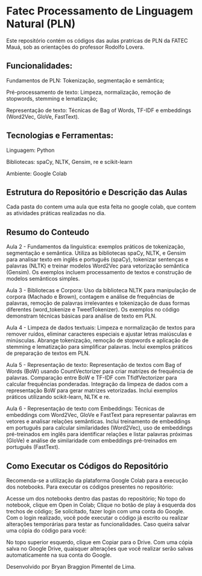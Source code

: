 # Fatec Processamento de Linguagem Natural (PLN)

Este repositório contém os códigos das aulas pratricas de PLN da FATEC Mauá, sob as orientações do professor Rodolfo Lovera.

## Funcionalidades:

Fundamentos de PLN: Tokenização, segmentação e semântica;

Pré-processamento de texto: Limpeza, normalização, remoção de stopwords, stemming e lematização;

Representação de texto: Técnicas de Bag of Words, TF-IDF e embeddings (Word2Vec, GloVe, FastText).

## Tecnologias e Ferramentas:

Linguagem: Python

Bibliotecas: spaCy, NLTK, Gensim, re e scikit-learn

Ambiente: Google Colab

## Estrutura do Repositório e Descrição das Aulas

Cada pasta do contem uma aula que esta feita no google colab, que contem as atividades práticas realizadas no dia.

## Resumo do Conteudo

Aula 2 - Fundamentos da linguística: exemplos práticos de tokenização, segmentação e semântica. Utiliza as bibliotecas spaCy, NLTK, e Gensim para analisar texto em inglês e português (spaCy), tokenizar sentenças e palavras (NLTK) e treinar modelos Word2Vec para vetorização semântica (Gensim). Os exemplos incluem processamento de textos e construção de modelos semânticos simples.

Aula 3 - Bibliotecas e Corpora: Uso da biblioteca NLTK para manipulação de corpora (Machado e Brown), contagem e análise de frequências de palavras, remoção de palavras irrelevantes e tokenização de duas formas diferentes (word_tokenize e TweetTokenizer). Os exemplos no código demonstram técnicas básicas para análise de texto em PLN.

Aula 4 - Limpeza de dados textuais: Limpeza e normalização de textos para remover ruídos, eliminar caracteres especiais e ajustar letras maiúsculas e minúsculas. Abrange tokenização, remoção de stopwords e aplicação de stemming e lematização para simplificar palavras. Inclui exemplos práticos de preparação de textos em PLN.

Aula 5 - Representação de texto: Representação de textos com Bag of Words (BoW) usando CountVectorizer para criar matrizes de frequência de palavras. Comparação entre BoW e TF-IDF com TfidfVectorizer para calcular frequências ponderadas. Integração da limpeza de dados com a representação BoW para gerar matrizes vetorizadas. Inclui exemplos práticos utilizando scikit-learn, NLTK e re.

Aula 6 - Representação de texto com Embeddings: Técnicas de embeddings com Word2Vec, GloVe e FastText para representar palavras em vetores e analisar relações semânticas. Inclui treinamento de embeddings em português para calcular similaridades (Word2Vec), uso de embeddings pré-treinados em inglês para identificar relações e listar palavras próximas (GloVe) e análise de similaridade com embeddings pré-treinados em português (FastText).

## Como Executar os Códigos do Repositório

Recomenda-se a utilização da plataforma Google Colab para a execução dos notebooks. Para executar os códigos presentes no repositório:

Acesse um dos notebooks dentro das pastas do repositório;
No topo do notebook, clique em Open in Colab;
Clique no botão de play à esquerda dos trechos de código;
Se solicitado, fazer login com uma conta do Google.
Com o login realizado, você pode executar o código já escrito ou realizar alterações temporárias para testar as funcionalidades. Caso queira salvar uma cópia do código para você:

No topo superior esquerdo, clique em Copiar para o Drive.
Com uma cópia salva no Google Drive, quaisquer alterações que você realizar serão salvas automaticamente na sua conta do Google.

Desenvolvido por Bryan Braggion Pimentel de Lima.
